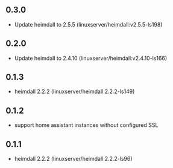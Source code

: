## 0.3.0

 - Update heimdall to 2.5.5 (linuxserver/heimdall:v2.5.5-ls198)

## 0.2.0

 - Update heimdall to 2.4.10 (linuxserver/heimdall:v2.4.10-ls166)

## 0.1.3

 - heimdall 2.2.2 (linuxserver/heimdall:2.2.2-ls149)

## 0.1.2

 - support home assistant instances without configured SSL

## 0.1.1

 - heimdall 2.2.2 (linuxserver/heimdall:2.2.2-ls96)